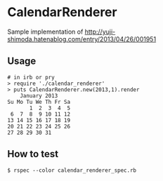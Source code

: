 # CalendarRenderer

Sample implementation of http://yuji-shimoda.hatenablog.com/entry/2013/04/26/001951

## Usage

````
# in irb or pry
> require './calendar_renderer'
> puts CalendarRenderer.new(2013,1).render                                             
    January 2013
Su Mo Tu We Th Fr Sa
       1  2  3  4  5
 6  7  8  9 10 11 12
13 14 15 16 17 18 19
20 21 22 23 24 25 26
27 28 29 30 31
````

## How to test

````
$ rspec --color calendar_renderer_spec.rb
````
